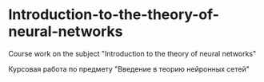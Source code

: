 # Introduction-to-the-theory-of-neural-networks

Course work on the subject "Introduction to the theory of neural networks"

Курсовая работа по предмету "Введение в теорию нейронных сетей"
